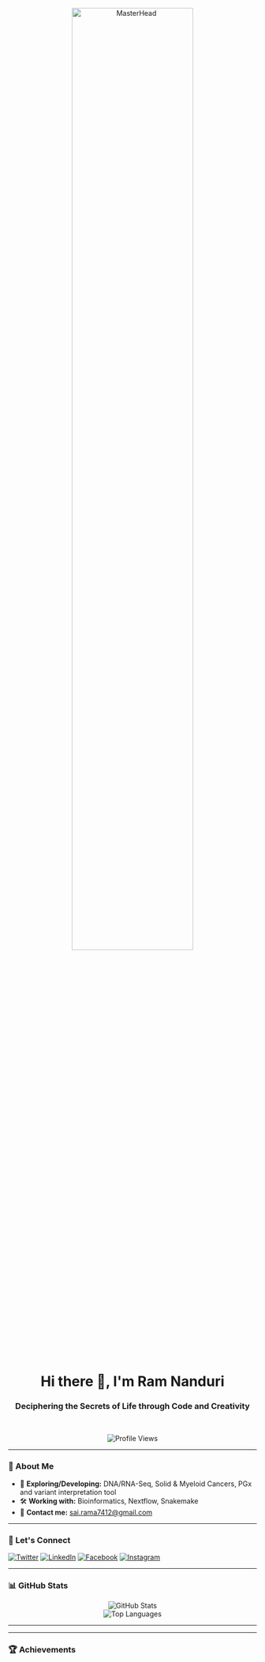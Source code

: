 <p align="center">
  <a href="https://ramsainanduri.io">
    <img src="https://www.genetic-programming.com/evolveV2DF2003621.GIF" alt="MasterHead" width="70%" height="auto">
  </a>
</p>

<h1 align="center">Hi there 👋, I'm Ram Nanduri</h1>
<h3 align="center">Deciphering the Secrets of Life through Code and Creativity</h3>
<br>

<p align="center">
  <img src="https://komarev.com/ghpvc/?username=ramsainanduri&label=Profile%20views&color=0e75b6&style=flat" alt="Profile Views" />
</p>

---

### 🚀 About Me
- 🔬 **Exploring/Developing:** DNA/RNA-Seq, Solid & Myeloid Cancers, PGx and variant interpretation tool
- 🛠 **Working with:** Bioinformatics, Nextflow, Snakemake
- 📧 **Contact me:** sai.rama7412@gmail.com

---

### 📢 Let's Connect
<p align="left">
  <a href="https://twitter.com/ramsainanduri" target="blank"><img src="https://img.shields.io/badge/Twitter-1DA1F2?style=for-the-badge&logo=twitter&logoColor=white" alt="Twitter" /></a>
  <a href="https://linkedin.com/in/ramsainanduri" target="blank"><img src="https://img.shields.io/badge/LinkedIn-0077B5?style=for-the-badge&logo=linkedin&logoColor=white" alt="LinkedIn" /></a>
  <a href="https://fb.com/ramsainanduri" target="blank"><img src="https://img.shields.io/badge/Facebook-1877F2?style=for-the-badge&logo=facebook&logoColor=white" alt="Facebook" /></a>
  <a href="https://instagram.com/ramsainanduri" target="blank"><img src="https://img.shields.io/badge/Instagram-E4405F?style=for-the-badge&logo=instagram&logoColor=white" alt="Instagram" /></a>
</p>

---

### 📊 GitHub Stats
<p align="center">
  <img src="https://github-readme-stats.vercel.app/api?username=ramsainanduri&show_icons=true&theme=radical" alt="GitHub Stats" />
  <br>
  <img src="https://github-readme-stats.vercel.app/api/top-langs/?username=ramsainanduri&layout=compact&theme=radical" alt="Top Languages" />
</p>

---
---

### 🏆 Achievements
<!-- Uncomment if needed -->
<!-- <p align="center"> <a href="https://github.com/ryo-ma/github-profile-trophy"><img src="https://github-profile-trophy.vercel.app/?username=ramsainanduri&theme=radical" alt="Trophy" /></a> </p> -->
